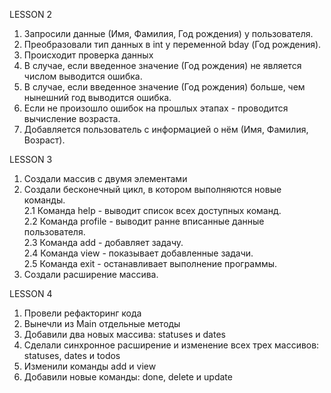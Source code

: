 LESSON 2
1. Запросили данные (Имя, Фамилия, Год рождения) у пользователя.
2. Преобразовали тип данных в int у переменной bday (Год рождения).
3. Происходит проверка данных
4. В случае, если введенное значение (Год рождения) не является числом выводится ошибка.
5. В случае, если введенное значение (Год рождения) больше, чем нынешний год выводится ошибка.
6. Если не произошло ошибок на прошлых этапах - проводится вычисление возраста.
7. Добавляется пользователь с информацией о нём (Имя, Фамилия, Возраст).

LESSON 3
1. Создали массив с двумя элементами    
2. Создали бесконечный цикл, в котором выполняются новые команды.   
2.1 Команда help - выводит список всех доступных команд.   
2.2 Команда profile - выводит ранне вписанные данные пользователя.   
2.3 Команда add - добавляет задачу.   
2.4 Команда view - показывает добавленные задачи.   
2.5 Команда exit - останавливает выполнение программы.   
4. Создали расширение массива.   

LESSON 4    
1. Провели рефакторинг кода   
2. Вынечли из Main отдельные методы   
3. Добавили два новых массива: statuses и dates   
4. Сделали синхронное расширение и изменение всех трех массивов: statuses, dates и todos   
5. Изменили команды add и view   
6. Добавили новые команды: done, delete и update   
